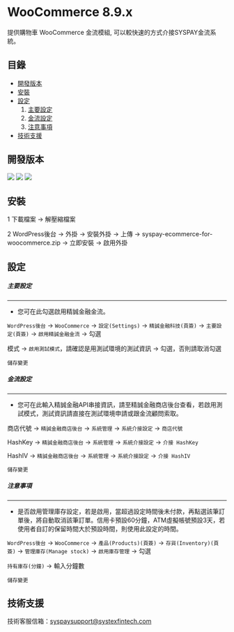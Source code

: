 # WooCommerce 8.9.x
提供購物車 WooCommerce 金流模組, 可以較快速的方式介接SYSPAY金流系統。

目錄
-----------------
* [開發版本](#開發版本)
* [安裝](#安裝)
* [設定](#設定)
    1. [主要設定](#主要設定)
    2. [金流設定](#金流設定)
    3. [注意事項](#注意事項)
* [技術支援](#技術支援)




開發版本
-----------------
<img src="https://img.shields.io/badge/Now--Scott-6.7.1-red?label=WordPress&labelColor=blue"> <img src="https://img.shields.io/badge/Now--Scott-8.9.3-red?label=WooCommerce&labelColor=blue"> <img src="https://img.shields.io/badge/Now--Scott-8.2-red?label=PHP&labelColor=blue">



安裝
-----------------
1 下載檔案 -> 解壓縮檔案

2 WordPress後台 -> 外掛 -> 安裝外掛 -> 上傳 -> syspay-ecommerce-for-woocommerce.zip -> 立即安裝 -> 啟用外掛


設定
-----------------

##### 主要設定
-----------------
- 您可在此勾選啟用精誠金融金流。

`WordPress後台` -> `WooCommerce` -> `設定(Settings)` -> `精誠金融科技(頁簽)` -> `主要設定(頁簽)` -> `啟用精誠金融金流` -> 勾選

模式 -> `啟用測試模式`，請確認是用測試環境的測試資訊 -> 勾選，否則請取消勾選

`儲存變更`

##### 金流設定
-----------------
- 您可在此輸入精誠金融API串接資訊，請至精誠金融商店後台查看，若啟用測試模式，測試資訊請直接在測試環境申請或跟金流顧問索取。

商店代號 -> `精誠金融商店後台` -> `系統管理` -> `系統介接設定` -> `商店代號`

HashKey -> `精誠金融商店後台` -> `系統管理` -> `系統介接設定` -> `介接 HashKey`

HashIV -> `精誠金融商店後台` -> `系統管理` -> `系統介接設定` -> `介接 HashIV`

`儲存變更`

##### 注意事項
-----------------
- 是否啟用管理庫存設定，若是啟用，當超過設定時間後未付款，再點選該筆訂單後，將自動取消該筆訂單。信用卡預設60分鐘，ATM虛擬帳號預設3天，若使用者自訂的保留時間大於預設時間，則使用此設定的時間。

`WordPress後台` -> `WooCommerce` -> `產品(Products)(頁簽)` -> `存貨(Inventory)(頁簽)` -> `管理庫存(Manage stock)` -> `啟用庫存管理` -> 勾選

`持有庫存(分鐘)` -> 輸入分鐘數

`儲存變更`


技術支援
-----------------
技術客服信箱：syspaysupport@systexfintech.com




